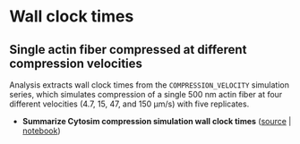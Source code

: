 # Wall clock times

## Single actin fiber compressed at different compression velocities

Analysis extracts wall clock times from the `COMPRESSION_VELOCITY` simulation series, which simulates compression of a single 500 nm actin fiber at four different velocities (4.7, 15, 47, and 150 μm/s) with five replicates.

- **Summarize Cytosim compression simulation wall clock times** ([source](https://github.com/simularium/subcell-pipeline/blob/main/subcell_pipeline/analysis/wall_clock_time/_summarize_cytosim_compression_simulation_wall_clock_times.py) | [notebook](https://simularium.github.io/subcell-pipeline/_notebooks/analysis/wall_clock_time/_summarize_cytosim_compression_simulation_wall_clock_times.html))
